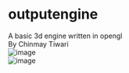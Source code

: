 # outputengine
A basic 3d engine written in opengl
<br> By Chinmay Tiwari
<br>
![image](https://user-images.githubusercontent.com/66333305/160299601-aeebfc58-2229-4050-b40f-1b967068d03f.png)
<br>
![image](https://user-images.githubusercontent.com/66333305/160299624-a0a71fc5-3c72-4db7-a3de-6d0e824b8d32.png)


